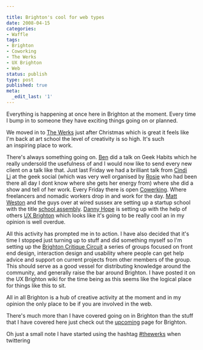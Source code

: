 ```yaml
---

title: Brighton's cool for web types
date: 2008-04-15
categories:
- Waffle
tags:
- Brighton
- Coworking
- The Werks
- UX Brighton
- Web
status: publish
type: post
published: true
meta:
  _edit_last: '1'
---
```

Everything is happening at once here in Brighton at the moment. Every time I bump in to someone they have exciting things going on or planned.

We moved in to <a title="The Werks" href="http://thewerks.org.uk/" target="_blank">The Werks</a> just after Christmas which is great it feels like I'm back at art school the level of creativity is so high. It's such an inspiring place to work.

There's always something going on. <a title="Ben's blog" href="http://www.redbeard.org.uk/" target="_blank">Ben</a> did a talk on Geek Habits which he really undersold the usefulness of and I would now like to send every new client on a talk like that. Just last Friday we had a brilliant talk from <a title="Link to Cindi Li's blog about the geek social" href="http://www.cindyli.com/index.php/site/comments/geek_social_in_brighton/">Cindi Li</a> at the geek social (which was very well organised by <a title="Rosie Land" href="http://www.rosiesherry.com/" target="_blank">Rosie</a> who had been there all day I dont know where she gets her energy from) where she did a show and tell of her work. Every Friday there is open <a title="open cowerking on upcoming " href="http://upcoming.yahoo.com/event/467758/" target="_blank">Cowerking</a>. Where freelancers and nomadic workers drop in and work for the day. <a title="Matt's linked in profile" href="http://www.linkedin.com/in/iammatt">Matt Weston</a> and the guys over at wired sussex are setting up a startup school with the title <a title="School assembly on upcoming" href="http://upcoming.yahoo.com/event/471749/" target="_blank">school assembly</a>. <a title="Danny's blog" href="http://yandleblog.com/" target="_blank">Danny Hope</a> is setting up with the help of others <a title="UX Brighton Wiki" href="http://ux-bri.wetpaint.com/" target="_blank">UX Brighton</a> which looks like it's going to be really cool an in my opinion is well overdue.

All this activity has prompted me in to action. I have also decided that it's time I stopped just turning up to stuff and did something myself so I'm setting up the <a title="UX Brighton wiki - Critique Circuit " href="http://ux-bri.wetpaint.com/page/Critique+Circuit" target="_blank">Brighton Critique Circuit</a> a series of groups focused on front end design, interaction design and usability where people can get help advice and support on current projects from other members of the group. This should serve as a good vessel for distributing knowledge around the community, and generally raise the bar around Brighton. I have posted it on the UX Brighton wiki for the time being as this seems like the logical place for things like this to sit.

All in all Brighton is a hub of creative activity at the moment and in my opinion the only place to be if you are involved in the web. 

There's much more than I have covered going on in Brighton than the stuff that I have covered here just check out the <a title="Upcoming" href="http://upcoming.yahoo.com/place/DWFHqjmYApXbYg" target="_blank">upcoming</a> page for Brighton.

Oh just a small note I have started using the hashtag <a title="the werks hashtag" href="http://hashtags.org/tag/thewerks/" target="_blank">#thewerks</a> when twittering  

 

 
